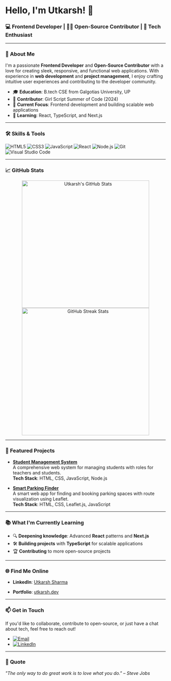 # Hello, I'm Utkarsh! 👋

### 💻 Frontend Developer | 👨‍💻 Open-Source Contributor | 🚀 Tech Enthusiast

---

### 🌟 **About Me**
I'm a passionate **Frontend Developer** and **Open-Source Contributor** with a love for creating sleek, responsive, and functional web applications. With experience in **web development** and **project management**, I enjoy crafting intuitive user experiences and contributing to the developer community.

- 🎓 **Education**: B.tech CSE from Galgotias University, UP
- 🌟 **Contributor**: Girl Script Summer of Code (2024)
- 🔭 **Current Focus**: Frontend development and building scalable web applications
- 🌱 **Learning**: React, TypeScript, and Next.js

---

### 🛠️ **Skills & Tools**
![HTML5](https://img.shields.io/badge/-HTML5-E34F26?style=flat&logo=html5&logoColor=white)
![CSS3](https://img.shields.io/badge/-CSS3-1572B6?style=flat&logo=css3&logoColor=white)
![JavaScript](https://img.shields.io/badge/-JavaScript-F7DF1E?style=flat&logo=javascript&logoColor=black)
![React](https://img.shields.io/badge/-React-61DAFB?style=flat&logo=react&logoColor=black)
![Node.js](https://img.shields.io/badge/-Node.js-339933?style=flat&logo=node.js&logoColor=white)
![Git](https://img.shields.io/badge/-Git-F05032?style=flat&logo=git&logoColor=white)
![Visual Studio Code](https://img.shields.io/badge/-VS%20Code-007ACC?style=flat&logo=visual-studio-code&logoColor=white)

---

### 📈 **GitHub Stats**
<p align="center">
  <img src="https://github-readme-stats.vercel.app/api?username=your-github-username&show_icons=true&theme=radical" alt="Utkarsh's GitHub Stats" width="400"/>
  <img src="https://github-readme-streak-stats.herokuapp.com/?user=your-github-username&theme=radical" alt="GitHub Streak Stats" width="400"/>
</p>

---

### 🚀 **Featured Projects**

- [**Student Management System**](https://github.com/your-repo/student-management-system)  
  A comprehensive web system for managing students with roles for teachers and students.  
  **Tech Stack**: HTML, CSS, JavaScript, Node.js
  
- [**Smart Parking Finder**](https://github.com/your-repo/smart-parking-finder)  
  A smart web app for finding and booking parking spaces with route visualization using Leaflet.  
  **Tech Stack**: HTML, CSS, Leaflet.js, JavaScript

---

### 📚 **What I'm Currently Learning**
- 🔍 **Deepening knowledge**: Advanced **React** patterns and **Next.js**
- 🛠 **Building projects** with **TypeScript** for scalable applications
- 🏆 **Contributing** to more open-source projects

---

### 🌐 **Find Me Online**
- **LinkedIn**: [Utkarsh Sharma](https://www.linkedin.com/in/utkarsh-sharma-6b41a4274/)

- **Portfolio**: [utkarsh.dev](https://your-portfolio-url.com)

---

### 📫 **Get in Touch**
If you'd like to collaborate, contribute to open-source, or just have a chat about tech, feel free to reach out!

- [![Email](https://img.shields.io/badge/-Email-D14836?style=flat&logo=gmail&logoColor=white)](mailto:999bobbysharma@gmail.com)
- [![LinkedIn](https://img.shields.io/badge/-LinkedIn-blue?style=flat&logo=linkedin&logoColor=white)](https://[www.linkedin.com/in/yourprofile](https://www.linkedin.com/in/utkarsh-sharma-6b41a4274/))



---

### 💬 **Quote**
_"The only way to do great work is to love what you do." – Steve Jobs_
